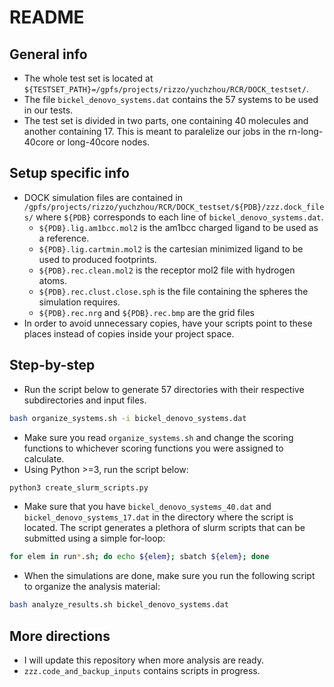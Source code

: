 # README

## General info

* The whole test set is located at `${TESTSET_PATH}=/gpfs/projects/rizzo/yuchzhou/RCR/DOCK_testset/`.
* The file `bickel_denovo_systems.dat` contains the 57 systems to be used in our tests. 
* The test set is divided in two parts, one containing 40 molecules and another containing 17. This is meant to paralelize our jobs in the rn-long-40core or long-40core nodes.

## Setup specific info

* DOCK simulation files are contained in `/gpfs/projects/rizzo/yuchzhou/RCR/DOCK_testset/${PDB}/zzz.dock_files/`
where `${PDB}` corresponds to each line of `bickel_denovo_systems.dat`.
    * `${PDB}.lig.am1bcc.mol2` is the am1bcc charged ligand to be used as a reference.
    * `${PDB}.lig.cartmin.mol2` is the cartesian minimized ligand to be used to produced footprints.
    * `${PDB}.rec.clean.mol2` is the receptor mol2 file with hydrogen atoms.
    * `${PDB}.rec.clust.close.sph` is the file containing the spheres the simulation requires.
    * `${PDB}.rec.nrg` and `${PDB}.rec.bmp` are the grid files
* In order to avoid unnecessary copies, have your scripts point to these places instead of copies inside your
project space.

## Step-by-step

* Run the script below to generate 57 directories with their respective subdirectories and input files.

```bash
bash organize_systems.sh -i bickel_denovo_systems.dat
```

* Make sure you read `organize_systems.sh` and change the scoring functions to whichever scoring functions you were assigned to calculate. 
* Using Python >=3, run the script below:

```bash
python3 create_slurm_scripts.py
```

* Make sure that you have `bickel_denovo_systems_40.dat` and `bickel_denovo_systems_17.dat` in the directory where the script is located. The script generates a plethora of slurm scripts that can be submitted using a simple for-loop:

```bash
for elem in run*.sh; do echo ${elem}; sbatch ${elem}; done
```

* When the simulations are done, make sure you run the following script to organize the analysis material:

```bash
bash analyze_results.sh bickel_denovo_systems.dat
```


## More directions

* I will update this repository when more analysis are ready.
* `zzz.code_and_backup_inputs` contains scripts in progress. 

